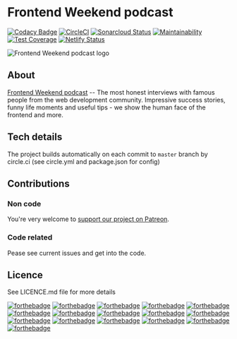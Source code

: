 # Frontend Weekend podcast

[![Codacy Badge](https://api.codacy.com/project/badge/Grade/b579593d93f04df79b4dae39cfdb9c4d)](https://app.codacy.com/app/nuxdie/frontendweekend?utm_source=github.com&utm_medium=referral&utm_content=nuxdie/frontendweekend&utm_campaign=Badge_Grade_Dashboard)
[![CircleCI](https://circleci.com/gh/sandark7/frontendweekend.svg?style=svg)](https://circleci.com/gh/sandark7/frontendweekend)
[![Sonarcloud Status](https://sonarcloud.io/api/project_badges/measure?project=nuxdie_frontendweekend&metric=alert_status)](https://sonarcloud.io/dashboard?id=nuxdie_frontendweekend)
[![Maintainability](https://api.codeclimate.com/v1/badges/e88b5960142fb1493971/maintainability)](https://codeclimate.com/github/nuxdie/frontendweekend/maintainability)
[![Test Coverage](https://api.codeclimate.com/v1/badges/e88b5960142fb1493971/test_coverage)](https://codeclimate.com/github/nuxdie/frontendweekend/test_coverage)
[![Netlify Status](https://api.netlify.com/api/v1/badges/b971fc35-ef92-42e9-8366-27a1a8d650af/deploy-status)](https://app.netlify.com/sites/frontendweekend/deploys)

![Frontend Weekend podcast logo](https://user-images.githubusercontent.com/3918844/50121260-7f70fe80-0258-11e9-8050-a8dca666a34c.png)

## About

[Frontend Weekend podcast](https://frontendweekend.ml/) -- The most honest
interviews with famous people from the web development community. Impressive
success stories, funny life moments and useful tips - we show the human face of
the frontend and more.

## Tech details

The project builds automatically on each commit to `master` branch by circle.ci
(see circle.yml and package.json for config)

## Contributions

### Non code

You're very welcome to
[support our project on Patreon](https://www.patreon.com/frontendweekend).

### Code related

Pease see current issues and get into the code.

## Licence

See LICENCE.md file for more details

[![forthebadge](https://forthebadge.com/images/badges/built-with-love.svg)](https://forthebadge.com)
[![forthebadge](https://forthebadge.com/images/badges/check-it-out.svg)](https://forthebadge.com)
[![forthebadge](https://forthebadge.com/images/badges/contains-technical-debt.svg)](https://forthebadge.com)
[![forthebadge](https://forthebadge.com/images/badges/fuck-it-ship-it.svg)](https://forthebadge.com)
[![forthebadge](https://forthebadge.com/images/badges/kinda-sfw.svg)](https://forthebadge.com)
[![forthebadge](https://forthebadge.com/images/badges/made-with-javascript.svg)](https://forthebadge.com)
[![forthebadge](https://forthebadge.com/images/badges/no-ragrets.svg)](https://forthebadge.com)
[![forthebadge](https://forthebadge.com/images/badges/powered-by-electricity.svg)](https://forthebadge.com)
[![forthebadge](https://forthebadge.com/images/badges/powered-by-responsibility.svg)](https://forthebadge.com)
[![forthebadge](https://forthebadge.com/images/badges/uses-badges.svg)](https://forthebadge.com)
[![forthebadge](https://forthebadge.com/images/badges/uses-css.svg)](https://forthebadge.com)
[![forthebadge](https://forthebadge.com/images/badges/uses-git.svg)](https://forthebadge.com)
[![forthebadge](https://forthebadge.com/images/badges/uses-html.svg)](https://forthebadge.com)
[![forthebadge](https://forthebadge.com/images/badges/uses-js.svg)](https://forthebadge.com)
[![forthebadge](https://forthebadge.com/images/badges/winter-is-coming.svg)](https://forthebadge.com)
[![forthebadge](https://forthebadge.com/images/badges/you-didnt-ask-for-this.svg)](https://forthebadge.com)
